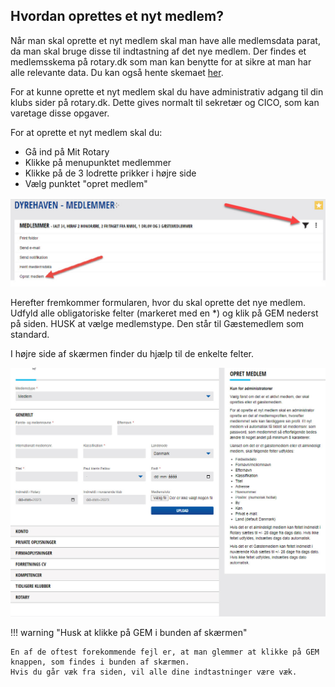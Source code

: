 ## Hvordan oprettes et nyt medlem?

Når man skal oprette et nyt medlem skal man have alle medlemsdata parat, da man skal bruge disse til indtastning af det nye medlem. Der findes et medlemsskema på rotary.dk som man kan benytte for at sikre at man har alle relevante data. Du kan også hente skemaet <a href=https://help.rotary.dk/documents/Oprettelsesskema_nye_medlemmer-formular.pdf target=_blank>her</a>.

For at kunne oprette et nyt medlem skal du have administrativ adgang til din klubs sider på rotary.dk. Dette gives normalt til sekretær og CICO, som kan varetage disse opgaver.

For at oprette et nyt medlem skal du:

- Gå ind på Mit Rotary
- Klikke på menupunktet medlemmer
- Klikke på de 3 lodrette prikker i højre side
- Vælg punktet "opret medlem"

![Opret medlem](images/medlem005.jpg)

Herefter fremkommer formularen, hvor du skal oprette det nye medlem. Udfyld alle obligatoriske felter (markeret med en *) og klik på GEM nederst på siden. HUSK at vælge medlemstype. Den står til Gæstemedlem som standard.

I højre side af skærmen finder du hjælp til de enkelte felter.

![Opret medlem](images/medlem006.jpg)

!!! warning "Husk at klikke på GEM i bunden af skærmen"

    En af de oftest forekommende fejl er, at man glemmer at klikke på GEM knappen, som findes i bunden af skærmen.
    Hvis du går væk fra siden, vil alle dine indtastninger være væk.
